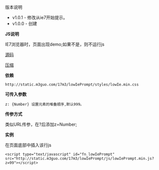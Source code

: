 
版本说明
- v1.0.1 - 修改从ie7开始提示。
- v1.0.0 - 创建

**JS说明**

IE7浏览器时，页面出现demo;如果不是，则不运行js


[源码](src/js/lowIePrompt.js)

[压缩](publish/build/js/lowIePrompt.min.js)


**依赖**


    http://static.m3guo.com/17m3/lowIePrompt/styles/lowIe.min.css



**可传入参数**


    z: {Number} 设置元素的堆叠顺序,默认999。



**传参方式**


类似URL传参，在?后添加z=Number;




**实例**

在页面底部中插入该行js

    <script type="text/javascript" id="fn_lowIePrompt" src="http://static.m3guo.com/17m3/lowIePrompt/js/lowIePrompt.min.js?z=99"></script>




